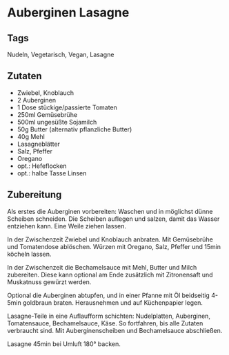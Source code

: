 # Auberginen Lasagne 

## Tags

Nudeln, Vegetarisch, Vegan, Lasagne 

## Zutaten 

- Zwiebel, Knoblauch
- 2 Auberginen 
- 1 Dose stückige/passierte Tomaten
- 250ml Gemüsebrühe
- 500ml ungesüßte Sojamilch
- 50g Butter (alternativ pflanzliche Butter)
- 40g Mehl
- Lasagneblätter 
- Salz, Pfeffer
- Oregano
- opt.: Hefeflocken
- opt.: halbe Tasse Linsen

## Zubereitung 
Als erstes die Auberginen vorbereiten: Waschen und in möglichst dünne Scheiben schneiden. Die Scheiben auflegen und salzen, damit das Wasser entziehen kann. Eine Weile ziehen lassen. 

In der Zwischenzeit Zwiebel und Knoblauch anbraten. Mit Gemüsebrühe und Tomatendose ablöschen. Würzen mit Oregano, Salz, Pfeffer und 15min köcheln lassen. 

In der Zwischenzeit die Bechamelsauce mit Mehl, Butter und Milch zubereiten. Diese kann optional am Ende zusätzlich mit Zitronensaft und Muskatnuss gewürzt werden.

Optional die Auberginen abtupfen, und in einer Pfanne mit Öl beidseitig 4-5min goldbraun braten. Herausnehmen und auf Küchenpapier legen. 

Lasagne-Teile in eine Auflaufform schichten: Nudelplatten, Auberginen, Tomatensauce, Bechamelsauce, Käse. So fortfahren, bis alle Zutaten verbraucht sind. Mit Auberginenscheiben und Bechamelsauce abschließen.

Lasagne 45min bei Umluft 180° backen.
